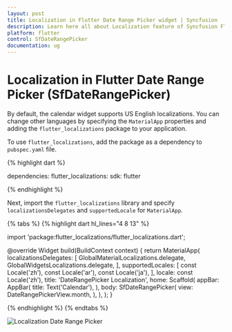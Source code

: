 ```yaml
---
layout: post
title: Localization in Flutter Date Range Picker widget | Syncfusion
description: Learn here all about Localization feature of Syncfusion Flutter Date Range Picker (SfDateRangePicker) widget and more. 
platform: flutter
control: SfDateRangePicker
documentation: ug
---
```


# Localization in Flutter Date Range Picker (SfDateRangePicker)

By default, the calendar widget supports US English localizations. You can change other languages by specifying the `MaterialApp` properties and adding the `flutter_localizations` package to your application.

To use `flutter_localizations`, add the package as a dependency to `pubspec.yaml` file.

{% highlight dart %}

dependencies:
flutter_localizations:
  sdk: flutter

{% endhighlight %}

Next, import the `flutter_localizations` library and specify `localizationsDelegates` and `supportedLocale` for `MaterialApp`.

{% tabs %}
{% highlight dart hl_lines="4 8 13" %}

import 'package:flutter_localizations/flutter_localizations.dart';

@override
Widget build(BuildContext context) {
return MaterialApp(
        localizationsDelegates: [
            GlobalMaterialLocalizations.delegate,
            GlobalWidgetsLocalizations.delegate,
      ],
     supportedLocales: [
          const Locale('zh'),
          const Locale('ar'),
          const Locale('ja'),
      ],
      locale: const Locale('zh'),
      title: 'DateRangePicker Localization',
      home: Scaffold(
          appBar: AppBar(
          title: Text('Calendar'),
          ),
          body: SfDateRangePicker(
          view: DateRangePickerView.month,
           ),
       ),
   );
}

{% endhighlight %}
{% endtabs %}

![Localization Date Range Picker](images/localization/localization.png)
